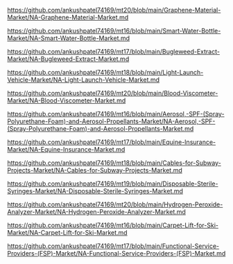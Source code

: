 <p><a href="https://github.com/ankushpatel74169/mt20/blob/main/Graphene-Material-Market/NA-Graphene-Material-Market.md">https://github.com/ankushpatel74169/mt20/blob/main/Graphene-Material-Market/NA-Graphene-Material-Market.md</a></p><p><a href="https://github.com/ankushpatel74169/mt16/blob/main/Smart-Water-Bottle-Market/NA-Smart-Water-Bottle-Market.md">https://github.com/ankushpatel74169/mt16/blob/main/Smart-Water-Bottle-Market/NA-Smart-Water-Bottle-Market.md</a></p><p><a href="https://github.com/ankushpatel74169/mt17/blob/main/Bugleweed-Extract-Market/NA-Bugleweed-Extract-Market.md">https://github.com/ankushpatel74169/mt17/blob/main/Bugleweed-Extract-Market/NA-Bugleweed-Extract-Market.md</a></p><p><a href="https://github.com/ankushpatel74169/mt18/blob/main/Light-Launch-Vehicle-Market/NA-Light-Launch-Vehicle-Market.md">https://github.com/ankushpatel74169/mt18/blob/main/Light-Launch-Vehicle-Market/NA-Light-Launch-Vehicle-Market.md</a></p><p><a href="https://github.com/ankushpatel74169/mt20/blob/main/Blood-Viscometer-Market/NA-Blood-Viscometer-Market.md">https://github.com/ankushpatel74169/mt20/blob/main/Blood-Viscometer-Market/NA-Blood-Viscometer-Market.md</a></p><p><a href="https://github.com/ankushpatel74169/mt16/blob/main/Aerosol,-SPF-(Spray-Polyurethane-Foam)-and-Aerosol-Propellants-Market/NA-Aerosol,-SPF-(Spray-Polyurethane-Foam)-and-Aerosol-Propellants-Market.md">https://github.com/ankushpatel74169/mt16/blob/main/Aerosol,-SPF-(Spray-Polyurethane-Foam)-and-Aerosol-Propellants-Market/NA-Aerosol,-SPF-(Spray-Polyurethane-Foam)-and-Aerosol-Propellants-Market.md</a></p><p><a href="https://github.com/ankushpatel74169/mt17/blob/main/Equine-Insurance-Market/NA-Equine-Insurance-Market.md">https://github.com/ankushpatel74169/mt17/blob/main/Equine-Insurance-Market/NA-Equine-Insurance-Market.md</a></p><p><a href="https://github.com/ankushpatel74169/mt18/blob/main/Cables-for-Subway-Projects-Market/NA-Cables-for-Subway-Projects-Market.md">https://github.com/ankushpatel74169/mt18/blob/main/Cables-for-Subway-Projects-Market/NA-Cables-for-Subway-Projects-Market.md</a></p><p><a href="https://github.com/ankushpatel74169/mt19/blob/main/Disposable-Sterile-Syringes-Market/NA-Disposable-Sterile-Syringes-Market.md">https://github.com/ankushpatel74169/mt19/blob/main/Disposable-Sterile-Syringes-Market/NA-Disposable-Sterile-Syringes-Market.md</a></p><p><a href="https://github.com/ankushpatel74169/mt20/blob/main/Hydrogen-Peroxide-Analyzer-Market/NA-Hydrogen-Peroxide-Analyzer-Market.md">https://github.com/ankushpatel74169/mt20/blob/main/Hydrogen-Peroxide-Analyzer-Market/NA-Hydrogen-Peroxide-Analyzer-Market.md</a></p><p><a href="https://github.com/ankushpatel74169/mt16/blob/main/Carpet-Lift-for-Ski-Market/NA-Carpet-Lift-for-Ski-Market.md">https://github.com/ankushpatel74169/mt16/blob/main/Carpet-Lift-for-Ski-Market/NA-Carpet-Lift-for-Ski-Market.md</a></p><p><a href="https://github.com/ankushpatel74169/mt17/blob/main/Functional-Service-Providers-(FSP)-Market/NA-Functional-Service-Providers-(FSP)-Market.md">https://github.com/ankushpatel74169/mt17/blob/main/Functional-Service-Providers-(FSP)-Market/NA-Functional-Service-Providers-(FSP)-Market.md</a></p>
